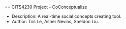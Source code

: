 == CITS4230 Project - CoConceptualize

* Description: A real-time social concepts creating tool.
* Author: Tris Le, Asher Nevins, Sheldon Liu.
